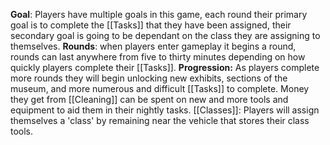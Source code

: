 **Goal**: Players have multiple goals in this game, each round their primary goal is to complete the [[Tasks]] that they have been assigned, their secondary goal is going to be dependant on the class they are assigning to themselves.
**Rounds**: when players enter gameplay it begins a round, rounds can last anywhere from five to thirty minutes depending on how quickly players complete their [[Tasks]].
**Progression:** As players complete more rounds they will begin unlocking new exhibits, sections of the museum, and more numerous and difficult [[Tasks]] to complete. Money they get from [[Cleaning]] can be spent on new and more tools and equipment to aid them in their nightly tasks. 
[[Classes]]: Players will assign themselves a 'class' by remaining near the vehicle that stores their class tools. 